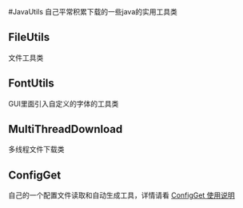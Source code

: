 #JavaUtils 
自己平常积累下载的一些java的实用工具类

## FileUtils
文件工具类
## FontUtils
GUI里面引入自定义的字体的工具类
## MultiThreadDownload
多线程文件下载类
## ConfigGet
自己的一个配置文件读取和自动生成工具，详情请看
[ConfigGet 使用说明](configGet/README.md)